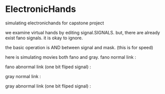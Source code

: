# ElectronicHands
simulating electronichands for capstone project

we examine virtual hands by editing signal.SIGNALS.
but, there are already exist fano signals. it is okay to ignore.

the basic operation is AND between signal and mask. (this is for speed)

here is simulating movies both fano and gray.
fano normal link : 

fano abnormal link (one bit fliped signal) : 

gray normal link : 

gray abnormal link (one bit fliped signal) : 

